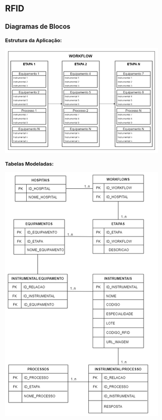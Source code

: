 # RFID

## Diagramas de Blocos

### Estrutura da Aplicação:
![Estrutura](https://github.com/Strattner-DEV/RFID/blob/main/docs/diagramas/estrutura.png "Estrutura")

### Tabelas Modeladas:
![Tabelas](https://github.com/Strattner-DEV/RFID/blob/main/docs/diagramas/tabelas_modeladas.png "Tabelas")
